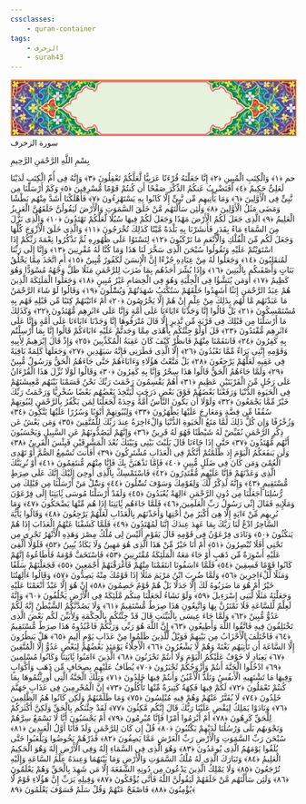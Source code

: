 ```yaml
---
cssclasses:
    - quran-container
tags:
    - الزخرف
    - surah43
---
```

<div class="quran-container">
<span class="second-border"></span>
<span class="border"></span>
<div class="head-container">
<img src="https://raw.githubusercontent.com/LORDyyyyy/obsidian-the_quran_vault/main/src/webview/surah_head.png" height=100>
<div class="surah-name">
<span class="surah-name-fnt">سورة الزخرف</span>
</div>
</div>
<div class="quran-content">
<div class="name-of-god"> <p> بِسْمِ اللَّهِ الرَّحْمَنِ الرَّحِيمِ </p></div>
<p>
<span class="sign" id="f1">حم <span>﴿</span>١<span>﴾</span></span>
<span class="sign" id="f2">وَالْكِتَبِ الْمُبِينِ <span>﴿</span>٢<span>﴾</span></span>
<span class="sign" id="f3">إِنَّا جَعَلْنَهُ قُرْءَنًا عَرَبِيًّا لَّعَلَّكُمْ تَعْقِلُونَ <span>﴿</span>٣<span>﴾</span></span>
<span class="sign" id="f4">وَإِنَّهُ فِى أُمِّ الْكِتَبِ لَدَيْنَا لَعَلِىٌّ حَكِيمٌ <span>﴿</span>٤<span>﴾</span></span>
<span class="sign" id="f5">أَفَنَضْرِبُ عَنكُمُ الذِّكْرَ صَفْحًا أَن كُنتُمْ قَوْمًا مُّسْرِفِينَ <span>﴿</span>٥<span>﴾</span></span>
<span class="sign" id="f6">وَكَمْ أَرْسَلْنَا مِن نَّبِىٍّ فِى الْأَوَّلِينَ <span>﴿</span>٦<span>﴾</span></span>
<span class="sign" id="f7">وَمَا يَأْتِيهِم مِّن نَّبِىٍّ إِلَّا كَانُوا بِهِ يَسْتَهْزِءُونَ <span>﴿</span>٧<span>﴾</span></span>
<span class="sign" id="f8">فَأَهْلَكْنَا أَشَدَّ مِنْهُم بَطْشًا وَمَضَى مَثَلُ الْأَوَّلِينَ <span>﴿</span>٨<span>﴾</span></span>
<span class="sign" id="f9">وَلَئِن سَأَلْتَهُم مَّنْ خَلَقَ السَّمَوَتِ وَالْأَرْضَ لَيَقُولُنَّ خَلَقَهُنَّ الْعَزِيزُ الْعَلِيمُ <span>﴿</span>٩<span>﴾</span></span>
<span class="sign" id="f10">الَّذِى جَعَلَ لَكُمُ الْأَرْضَ مَهْدًا وَجَعَلَ لَكُمْ فِيهَا سُبُلًا لَّعَلَّكُمْ تَهْتَدُونَ <span>﴿</span>١۰<span>﴾</span></span>
<span class="sign" id="f11">وَالَّذِى نَزَّلَ مِنَ السَّمَاءِ مَاءً بِقَدَرٍ فَأَنشَرْنَا بِهِ بَلْدَةً مَّيْتًا كَذَلِكَ تُخْرَجُونَ <span>﴿</span>١١<span>﴾</span></span>
<span class="sign" id="f12">وَالَّذِى خَلَقَ الْأَزْوَجَ كُلَّهَا وَجَعَلَ لَكُم مِّنَ الْفُلْكِ وَالْأَنْعَمِ مَا تَرْكَبُونَ <span>﴿</span>١٢<span>﴾</span></span>
<span class="sign" id="f13">لِتَسْتَوُا عَلَى ظُهُورِهِ ثُمَّ تَذْكُرُوا نِعْمَةَ رَبِّكُمْ إِذَا اسْتَوَيْتُمْ عَلَيْهِ وَتَقُولُوا سُبْحَنَ الَّذِى سَخَّرَ لَنَا هَذَا وَمَا كُنَّا لَهُ مُقْرِنِينَ <span>﴿</span>١٣<span>﴾</span></span>
<span class="sign" id="f14">وَإِنَّا إِلَى رَبِّنَا لَمُنقَلِبُونَ <span>﴿</span>١٤<span>﴾</span></span>
<span class="sign" id="f15">وَجَعَلُوا لَهُ مِنْ عِبَادِهِ جُزْءًا إِنَّ الْإِنسَنَ لَكَفُورٌ مُّبِينٌ <span>﴿</span>١٥<span>﴾</span></span>
<span class="sign" id="f16">أَمِ اتَّخَذَ مِمَّا يَخْلُقُ بَنَاتٍ وَأَصْفَىكُم بِالْبَنِينَ <span>﴿</span>١٦<span>﴾</span></span>
<span class="sign" id="f17">وَإِذَا بُشِّرَ أَحَدُهُم بِمَا ضَرَبَ لِلرَّحْمَنِ مَثَلًا ظَلَّ وَجْهُهُ مُسْوَدًّا وَهُوَ كَظِيمٌ <span>﴿</span>١٧<span>﴾</span></span>
<span class="sign" id="f18">أَوَمَن يُنَشَّؤُا فِى الْحِلْيَةِ وَهُوَ فِى الْخِصَامِ غَيْرُ مُبِينٍ <span>﴿</span>١٨<span>﴾</span></span>
<span class="sign" id="f19">وَجَعَلُوا الْمَلَئِكَةَ الَّذِينَ هُمْ عِبَدُ الرَّحْمَنِ إِنَثًا أَشَهِدُوا خَلْقَهُمْ سَتُكْتَبُ شَهَدَتُهُمْ وَيُسَْٔلُونَ <span>﴿</span>١٩<span>﴾</span></span>
<span class="sign" id="f20">وَقَالُوا لَوْ شَاءَ الرَّحْمَنُ مَا عَبَدْنَهُم مَّا لَهُم بِذَلِكَ مِنْ عِلْمٍ إِنْ هُمْ إِلَّا يَخْرُصُونَ <span>﴿</span>٢۰<span>﴾</span></span>
<span class="sign" id="f21">أَمْ ءَاتَيْنَهُمْ كِتَبًا مِّن قَبْلِهِ فَهُم بِهِ مُسْتَمْسِكُونَ <span>﴿</span>٢١<span>﴾</span></span>
<span class="sign" id="f22">بَلْ قَالُوا إِنَّا وَجَدْنَا ءَابَاءَنَا عَلَى أُمَّةٍ وَإِنَّا عَلَى ءَاثَرِهِم مُّهْتَدُونَ <span>﴿</span>٢٢<span>﴾</span></span>
<span class="sign" id="f23">وَكَذَلِكَ مَا أَرْسَلْنَا مِن قَبْلِكَ فِى قَرْيَةٍ مِّن نَّذِيرٍ إِلَّا قَالَ مُتْرَفُوهَا إِنَّا وَجَدْنَا ءَابَاءَنَا عَلَى أُمَّةٍ وَإِنَّا عَلَى ءَاثَرِهِم مُّقْتَدُونَ <span>﴿</span>٢٣<span>﴾</span></span>
<span class="sign" id="f24">قَلَ أَوَلَوْ جِئْتُكُم بِأَهْدَى مِمَّا وَجَدتُّمْ عَلَيْهِ ءَابَاءَكُمْ قَالُوا إِنَّا بِمَا أُرْسِلْتُم بِهِ كَفِرُونَ <span>﴿</span>٢٤<span>﴾</span></span>
<span class="sign" id="f25">فَانتَقَمْنَا مِنْهُمْ فَانظُرْ كَيْفَ كَانَ عَقِبَةُ الْمُكَذِّبِينَ <span>﴿</span>٢٥<span>﴾</span></span>
<span class="sign" id="f26">وَإِذْ قَالَ إِبْرَهِيمُ لِأَبِيهِ وَقَوْمِهِ إِنَّنِى بَرَاءٌ مِّمَّا تَعْبُدُونَ <span>﴿</span>٢٦<span>﴾</span></span>
<span class="sign" id="f27">إِلَّا الَّذِى فَطَرَنِى فَإِنَّهُ سَيَهْدِينِ <span>﴿</span>٢٧<span>﴾</span></span>
<span class="sign" id="f28">وَجَعَلَهَا كَلِمَةً بَاقِيَةً فِى عَقِبِهِ لَعَلَّهُمْ يَرْجِعُونَ <span>﴿</span>٢٨<span>﴾</span></span>
<span class="sign" id="f29">بَلْ مَتَّعْتُ هَؤُلَاءِ وَءَابَاءَهُمْ حَتَّى جَاءَهُمُ الْحَقُّ وَرَسُولٌ مُّبِينٌ <span>﴿</span>٢٩<span>﴾</span></span>
<span class="sign" id="f30">وَلَمَّا جَاءَهُمُ الْحَقُّ قَالُوا هَذَا سِحْرٌ وَإِنَّا بِهِ كَفِرُونَ <span>﴿</span>٣۰<span>﴾</span></span>
<span class="sign" id="f31">وَقَالُوا لَوْلَا نُزِّلَ هَذَا الْقُرْءَانُ عَلَى رَجُلٍ مِّنَ الْقَرْيَتَيْنِ عَظِيمٍ <span>﴿</span>٣١<span>﴾</span></span>
<span class="sign" id="f32">أَهُمْ يَقْسِمُونَ رَحْمَتَ رَبِّكَ نَحْنُ قَسَمْنَا بَيْنَهُم مَّعِيشَتَهُمْ فِى الْحَيَوةِ الدُّنْيَا وَرَفَعْنَا بَعْضَهُمْ فَوْقَ بَعْضٍ دَرَجَتٍ لِّيَتَّخِذَ بَعْضُهُم بَعْضًا سُخْرِيًّا وَرَحْمَتُ رَبِّكَ خَيْرٌ مِّمَّا يَجْمَعُونَ <span>﴿</span>٣٢<span>﴾</span></span>
<span class="sign" id="f33">وَلَوْلَا أَن يَكُونَ النَّاسُ أُمَّةً وَحِدَةً لَّجَعَلْنَا لِمَن يَكْفُرُ بِالرَّحْمَنِ لِبُيُوتِهِمْ سُقُفًا مِّن فِضَّةٍ وَمَعَارِجَ عَلَيْهَا يَظْهَرُونَ <span>﴿</span>٣٣<span>﴾</span></span>
<span class="sign" id="f34">وَلِبُيُوتِهِمْ أَبْوَبًا وَسُرُرًا عَلَيْهَا يَتَّكُِٔونَ <span>﴿</span>٣٤<span>﴾</span></span>
<span class="sign" id="f35">وَزُخْرُفًا وَإِن كُلُّ ذَلِكَ لَمَّا مَتَعُ الْحَيَوةِ الدُّنْيَا وَالْءَاخِرَةُ عِندَ رَبِّكَ لِلْمُتَّقِينَ <span>﴿</span>٣٥<span>﴾</span></span>
<span class="sign" id="f36">وَمَن يَعْشُ عَن ذِكْرِ الرَّحْمَنِ نُقَيِّضْ لَهُ شَيْطَنًا فَهُوَ لَهُ قَرِينٌ <span>﴿</span>٣٦<span>﴾</span></span>
<span class="sign" id="f37">وَإِنَّهُمْ لَيَصُدُّونَهُمْ عَنِ السَّبِيلِ وَيَحْسَبُونَ أَنَّهُم مُّهْتَدُونَ <span>﴿</span>٣٧<span>﴾</span></span>
<span class="sign" id="f38">حَتَّى إِذَا جَاءَنَا قَالَ يَلَيْتَ بَيْنِى وَبَيْنَكَ بُعْدَ الْمَشْرِقَيْنِ فَبِئْسَ الْقَرِينُ <span>﴿</span>٣٨<span>﴾</span></span>
<span class="sign" id="f39">وَلَن يَنفَعَكُمُ الْيَوْمَ إِذ ظَّلَمْتُمْ أَنَّكُمْ فِى الْعَذَابِ مُشْتَرِكُونَ <span>﴿</span>٣٩<span>﴾</span></span>
<span class="sign" id="f40">أَفَأَنتَ تُسْمِعُ الصُّمَّ أَوْ تَهْدِى الْعُمْىَ وَمَن كَانَ فِى ضَلَلٍ مُّبِينٍ <span>﴿</span>٤۰<span>﴾</span></span>
<span class="sign" id="f41">فَإِمَّا نَذْهَبَنَّ بِكَ فَإِنَّا مِنْهُم مُّنتَقِمُونَ <span>﴿</span>٤١<span>﴾</span></span>
<span class="sign" id="f42">أَوْ نُرِيَنَّكَ الَّذِى وَعَدْنَهُمْ فَإِنَّا عَلَيْهِم مُّقْتَدِرُونَ <span>﴿</span>٤٢<span>﴾</span></span>
<span class="sign" id="f43">فَاسْتَمْسِكْ بِالَّذِى أُوحِىَ إِلَيْكَ إِنَّكَ عَلَى صِرَطٍ مُّسْتَقِيمٍ <span>﴿</span>٤٣<span>﴾</span></span>
<span class="sign" id="f44">وَإِنَّهُ لَذِكْرٌ لَّكَ وَلِقَوْمِكَ وَسَوْفَ تُسَْٔلُونَ <span>﴿</span>٤٤<span>﴾</span></span>
<span class="sign" id="f45">وَسَْٔلْ مَنْ أَرْسَلْنَا مِن قَبْلِكَ مِن رُّسُلِنَا أَجَعَلْنَا مِن دُونِ الرَّحْمَنِ ءَالِهَةً يُعْبَدُونَ <span>﴿</span>٤٥<span>﴾</span></span>
<span class="sign" id="f46">وَلَقَدْ أَرْسَلْنَا مُوسَى بَِٔايَتِنَا إِلَى فِرْعَوْنَ وَمَلَإِيهِ فَقَالَ إِنِّى رَسُولُ رَبِّ الْعَلَمِينَ <span>﴿</span>٤٦<span>﴾</span></span>
<span class="sign" id="f47">فَلَمَّا جَاءَهُم بَِٔايَتِنَا إِذَا هُم مِّنْهَا يَضْحَكُونَ <span>﴿</span>٤٧<span>﴾</span></span>
<span class="sign" id="f48">وَمَا نُرِيهِم مِّنْ ءَايَةٍ إِلَّا هِىَ أَكْبَرُ مِنْ أُخْتِهَا وَأَخَذْنَهُم بِالْعَذَابِ لَعَلَّهُمْ يَرْجِعُونَ <span>﴿</span>٤٨<span>﴾</span></span>
<span class="sign" id="f49">وَقَالُوا يَأَيُّهَ السَّاحِرُ ادْعُ لَنَا رَبَّكَ بِمَا عَهِدَ عِندَكَ إِنَّنَا لَمُهْتَدُونَ <span>﴿</span>٤٩<span>﴾</span></span>
<span class="sign" id="f50">فَلَمَّا كَشَفْنَا عَنْهُمُ الْعَذَابَ إِذَا هُمْ يَنكُثُونَ <span>﴿</span>٥۰<span>﴾</span></span>
<span class="sign" id="f51">وَنَادَى فِرْعَوْنُ فِى قَوْمِهِ قَالَ يَقَوْمِ أَلَيْسَ لِى مُلْكُ مِصْرَ وَهَذِهِ الْأَنْهَرُ تَجْرِى مِن تَحْتِى أَفَلَا تُبْصِرُونَ <span>﴿</span>٥١<span>﴾</span></span>
<span class="sign" id="f52">أَمْ أَنَا خَيْرٌ مِّنْ هَذَا الَّذِى هُوَ مَهِينٌ وَلَا يَكَادُ يُبِينُ <span>﴿</span>٥٢<span>﴾</span></span>
<span class="sign" id="f53">فَلَوْلَا أُلْقِىَ عَلَيْهِ أَسْوِرَةٌ مِّن ذَهَبٍ أَوْ جَاءَ مَعَهُ الْمَلَئِكَةُ مُقْتَرِنِينَ <span>﴿</span>٥٣<span>﴾</span></span>
<span class="sign" id="f54">فَاسْتَخَفَّ قَوْمَهُ فَأَطَاعُوهُ إِنَّهُمْ كَانُوا قَوْمًا فَسِقِينَ <span>﴿</span>٥٤<span>﴾</span></span>
<span class="sign" id="f55">فَلَمَّا ءَاسَفُونَا انتَقَمْنَا مِنْهُمْ فَأَغْرَقْنَهُمْ أَجْمَعِينَ <span>﴿</span>٥٥<span>﴾</span></span>
<span class="sign" id="f56">فَجَعَلْنَهُمْ سَلَفًا وَمَثَلًا لِّلْءَاخِرِينَ <span>﴿</span>٥٦<span>﴾</span></span>
<span class="sign" id="f57">وَلَمَّا ضُرِبَ ابْنُ مَرْيَمَ مَثَلًا إِذَا قَوْمُكَ مِنْهُ يَصِدُّونَ <span>﴿</span>٥٧<span>﴾</span></span>
<span class="sign" id="f58">وَقَالُوا ءَأَلِهَتُنَا خَيْرٌ أَمْ هُوَ مَا ضَرَبُوهُ لَكَ إِلَّا جَدَلًا بَلْ هُمْ قَوْمٌ خَصِمُونَ <span>﴿</span>٥٨<span>﴾</span></span>
<span class="sign" id="f59">إِنْ هُوَ إِلَّا عَبْدٌ أَنْعَمْنَا عَلَيْهِ وَجَعَلْنَهُ مَثَلًا لِّبَنِى إِسْرَءِيلَ <span>﴿</span>٥٩<span>﴾</span></span>
<span class="sign" id="f60">وَلَوْ نَشَاءُ لَجَعَلْنَا مِنكُم مَّلَئِكَةً فِى الْأَرْضِ يَخْلُفُونَ <span>﴿</span>٦۰<span>﴾</span></span>
<span class="sign" id="f61">وَإِنَّهُ لَعِلْمٌ لِّلسَّاعَةِ فَلَا تَمْتَرُنَّ بِهَا وَاتَّبِعُونِ هَذَا صِرَطٌ مُّسْتَقِيمٌ <span>﴿</span>٦١<span>﴾</span></span>
<span class="sign" id="f62">وَلَا يَصُدَّنَّكُمُ الشَّيْطَنُ إِنَّهُ لَكُمْ عَدُوٌّ مُّبِينٌ <span>﴿</span>٦٢<span>﴾</span></span>
<span class="sign" id="f63">وَلَمَّا جَاءَ عِيسَى بِالْبَيِّنَتِ قَالَ قَدْ جِئْتُكُم بِالْحِكْمَةِ وَلِأُبَيِّنَ لَكُم بَعْضَ الَّذِى تَخْتَلِفُونَ فِيهِ فَاتَّقُوا اللَّهَ وَأَطِيعُونِ <span>﴿</span>٦٣<span>﴾</span></span>
<span class="sign" id="f64">إِنَّ اللَّهَ هُوَ رَبِّى وَرَبُّكُمْ فَاعْبُدُوهُ هَذَا صِرَطٌ مُّسْتَقِيمٌ <span>﴿</span>٦٤<span>﴾</span></span>
<span class="sign" id="f65">فَاخْتَلَفَ الْأَحْزَابُ مِن بَيْنِهِمْ فَوَيْلٌ لِّلَّذِينَ ظَلَمُوا مِنْ عَذَابِ يَوْمٍ أَلِيمٍ <span>﴿</span>٦٥<span>﴾</span></span>
<span class="sign" id="f66">هَلْ يَنظُرُونَ إِلَّا السَّاعَةَ أَن تَأْتِيَهُم بَغْتَةً وَهُمْ لَا يَشْعُرُونَ <span>﴿</span>٦٦<span>﴾</span></span>
<span class="sign" id="f67">الْأَخِلَّاءُ يَوْمَئِذٍ بَعْضُهُمْ لِبَعْضٍ عَدُوٌّ إِلَّا الْمُتَّقِينَ <span>﴿</span>٦٧<span>﴾</span></span>
<span class="sign" id="f68">يَعِبَادِ لَا خَوْفٌ عَلَيْكُمُ الْيَوْمَ وَلَا أَنتُمْ تَحْزَنُونَ <span>﴿</span>٦٨<span>﴾</span></span>
<span class="sign" id="f69">الَّذِينَ ءَامَنُوا بَِٔايَتِنَا وَكَانُوا مُسْلِمِينَ <span>﴿</span>٦٩<span>﴾</span></span>
<span class="sign" id="f70">ادْخُلُوا الْجَنَّةَ أَنتُمْ وَأَزْوَجُكُمْ تُحْبَرُونَ <span>﴿</span>٧۰<span>﴾</span></span>
<span class="sign" id="f71">يُطَافُ عَلَيْهِم بِصِحَافٍ مِّن ذَهَبٍ وَأَكْوَابٍ وَفِيهَا مَا تَشْتَهِيهِ الْأَنفُسُ وَتَلَذُّ الْأَعْيُنُ وَأَنتُمْ فِيهَا خَلِدُونَ <span>﴿</span>٧١<span>﴾</span></span>
<span class="sign" id="f72">وَتِلْكَ الْجَنَّةُ الَّتِى أُورِثْتُمُوهَا بِمَا كُنتُمْ تَعْمَلُونَ <span>﴿</span>٧٢<span>﴾</span></span>
<span class="sign" id="f73">لَكُمْ فِيهَا فَكِهَةٌ كَثِيرَةٌ مِّنْهَا تَأْكُلُونَ <span>﴿</span>٧٣<span>﴾</span></span>
<span class="sign" id="f74">إِنَّ الْمُجْرِمِينَ فِى عَذَابِ جَهَنَّمَ خَلِدُونَ <span>﴿</span>٧٤<span>﴾</span></span>
<span class="sign" id="f75">لَا يُفَتَّرُ عَنْهُمْ وَهُمْ فِيهِ مُبْلِسُونَ <span>﴿</span>٧٥<span>﴾</span></span>
<span class="sign" id="f76">وَمَا ظَلَمْنَهُمْ وَلَكِن كَانُوا هُمُ الظَّلِمِينَ <span>﴿</span>٧٦<span>﴾</span></span>
<span class="sign" id="f77">وَنَادَوْا يَمَلِكُ لِيَقْضِ عَلَيْنَا رَبُّكَ قَالَ إِنَّكُم مَّكِثُونَ <span>﴿</span>٧٧<span>﴾</span></span>
<span class="sign" id="f78">لَقَدْ جِئْنَكُم بِالْحَقِّ وَلَكِنَّ أَكْثَرَكُمْ لِلْحَقِّ كَرِهُونَ <span>﴿</span>٧٨<span>﴾</span></span>
<span class="sign" id="f79">أَمْ أَبْرَمُوا أَمْرًا فَإِنَّا مُبْرِمُونَ <span>﴿</span>٧٩<span>﴾</span></span>
<span class="sign" id="f80">أَمْ يَحْسَبُونَ أَنَّا لَا نَسْمَعُ سِرَّهُمْ وَنَجْوَىهُم بَلَى وَرُسُلُنَا لَدَيْهِمْ يَكْتُبُونَ <span>﴿</span>٨۰<span>﴾</span></span>
<span class="sign" id="f81">قُلْ إِن كَانَ لِلرَّحْمَنِ وَلَدٌ فَأَنَا أَوَّلُ الْعَبِدِينَ <span>﴿</span>٨١<span>﴾</span></span>
<span class="sign" id="f82">سُبْحَنَ رَبِّ السَّمَوَتِ وَالْأَرْضِ رَبِّ الْعَرْشِ عَمَّا يَصِفُونَ <span>﴿</span>٨٢<span>﴾</span></span>
<span class="sign" id="f83">فَذَرْهُمْ يَخُوضُوا وَيَلْعَبُوا حَتَّى يُلَقُوا يَوْمَهُمُ الَّذِى يُوعَدُونَ <span>﴿</span>٨٣<span>﴾</span></span>
<span class="sign" id="f84">وَهُوَ الَّذِى فِى السَّمَاءِ إِلَهٌ وَفِى الْأَرْضِ إِلَهٌ وَهُوَ الْحَكِيمُ الْعَلِيمُ <span>﴿</span>٨٤<span>﴾</span></span>
<span class="sign" id="f85">وَتَبَارَكَ الَّذِى لَهُ مُلْكُ السَّمَوَتِ وَالْأَرْضِ وَمَا بَيْنَهُمَا وَعِندَهُ عِلْمُ السَّاعَةِ وَإِلَيْهِ تُرْجَعُونَ <span>﴿</span>٨٥<span>﴾</span></span>
<span class="sign" id="f86">وَلَا يَمْلِكُ الَّذِينَ يَدْعُونَ مِن دُونِهِ الشَّفَعَةَ إِلَّا مَن شَهِدَ بِالْحَقِّ وَهُمْ يَعْلَمُونَ <span>﴿</span>٨٦<span>﴾</span></span>
<span class="sign" id="f87">وَلَئِن سَأَلْتَهُم مَّنْ خَلَقَهُمْ لَيَقُولُنَّ اللَّهُ فَأَنَّى يُؤْفَكُونَ <span>﴿</span>٨٧<span>﴾</span></span>
<span class="sign" id="f88">وَقِيلِهِ يَرَبِّ إِنَّ هَؤُلَاءِ قَوْمٌ لَّا يُؤْمِنُونَ <span>﴿</span>٨٨<span>﴾</span></span>
<span class="sign" id="f89">فَاصْفَحْ عَنْهُمْ وَقُلْ سَلَمٌ فَسَوْفَ يَعْلَمُونَ <span>﴿</span>٨٩<span>﴾</span></span>

</p>
</div>
<span class="border" style="margin-top:25px;"></span>
<span class="second-border-bottom"></span>
</div>
